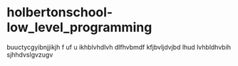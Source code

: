 # holbertonschool-low_level_programming
buuctycgyibnjjikjh f uf u  ikhblvhdlvh dlfhvbmdf
kfjbvljdvjbd lhud lvhbldhvbih
sjhhdvslgvzugv
